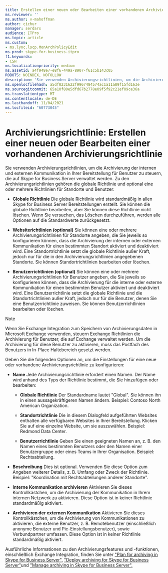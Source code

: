 ```yaml
---
title: Erstellen einer neuen oder Bearbeiten einer vorhandenen Archivierungsrichtlinie
ms.reviewer: ''
ms.author: v-mahoffman
author: cichur
manager: serdars
audience: ITPro
ms.topic: article
ms.custom:
- ms.lync.lscp.MonArchPolicyEdit
ms.prod: skype-for-business-itpro
f1.keywords:
- CSH
ms.localizationpriority: medium
ms.assetid: a4f948e7-e8f6-449a-8907-f61c5b143c05
ROBOTS: NOINDEX, NOFOLLOW
description: 'Sie verwenden Archivierungsrichtlinien, um die Archivierung der internen und externen Kommunikation in Ihrer Bereitstellung für Benutzer zu steuern, die auf Skype for Business Server verwaltet werden. Zu den Archivierungsrichtlinien gehören die globale Richtlinie und optional eine oder mehrere Richtlinien für Standorte und Benutzer:'
ms.openlocfilehash: a5df0231622f9967484574ac1a11a89f15fd163e
ms.sourcegitcommit: 65a10f80e5dfd67b2778e09f5f92c21ef09ce36a
ms.translationtype: MT
ms.contentlocale: de-DE
ms.lasthandoff: 11/04/2021
ms.locfileid: "60773045"
---
```

# <a name="archiving-policy-create-new-or-edit-existing"></a>Archivierungsrichtlinie: Erstellen einer neuen oder Bearbeiten einer vorhandenen Archivierungsrichtlinie
 
Sie verwenden Archivierungsrichtlinien, um die Archivierung der internen und externen Kommunikation in Ihrer Bereitstellung für Benutzer zu steuern, die auf Skype for Business Server verwaltet werden. Zu den Archivierungsrichtlinien gehören die globale Richtlinie und optional eine oder mehrere Richtlinien für Standorte und Benutzer:
  
- **Globale Richtlinie** Die globale Richtlinie wird standardmäßig in allen Skype for Business Server Bereitstellungen erstellt. Sie können die globale Richtlinie bearbeiten, aber Sie können diese Richtlinie nicht löschen. Wenn Sie versuchen, das Löschen durchzuführen, werden alle Optionen auf die Standardwerte zurückgesetzt.
    
- **Websiterichtlinien (optional)** Sie können eine oder mehrere Archivierungsrichtlinien für Standorte angeben, die Sie jeweils so konfigurieren können, dass die Archivierung der internen oder externen Kommunikation für einen bestimmten Standort aktiviert und deaktiviert wird. Eine Standortrichtlinie setzt die globale Richtlinie außer Kraft, jedoch nur für die in den Archivierungsrichtlinien angegebenen Standorte. Sie können Standortrichtlinien bearbeiten oder löschen.
    
- **Benutzerrichtlinien (optional)** Sie können eine oder mehrere Archivierungsrichtlinien für Benutzer angeben, die Sie jeweils so konfigurieren können, dass die Archivierung für die interne oder externe Kommunikation für einen bestimmten Benutzer aktiviert und deaktiviert wird. Eine Benutzerrichtlinie setzt die globale Richtlinie und die Standortrichtlinien außer Kraft, jedoch nur für die Benutzer, denen Sie eine Benutzerrichtlinie zuweisen. Sie können Benutzerrichtlinien bearbeiten oder löschen.
    
> [!NOTE]
> Wenn Sie Exchange Integration zum Speichern von Archivierungsdaten in Microsoft Exchange verwenden, steuern Exchange Richtlinien die Archivierung für Benutzer, die auf Exchange verwaltet werden. Um die Archivierung für diese Benutzer zu aktivieren, muss das Postfach des Benutzers in In-Place Haltebereich gesetzt werden. 
  
Geben Sie die folgenden Optionen an, um die Einstellungen für eine neue oder vorhandene Archivierungsrichtlinie zu konfigurieren:
- **Name** Jede Archivierungsrichtlinie erfordert einen Namen. Der Name wird anhand des Typs der Richtlinie bestimmt, die Sie hinzufügen oder bearbeiten:
    
  - **Globale Richtlinie** Der Standardname lautet "Global". Sie können ihn in einen aussagekräftigeren Namen ändern. Beispiel: Contoso North American Organization.
    
  - **Standortrichtlinie** Die in diesem Dialogfeld aufgeführten Websites enthalten alle verfügbaren Websites in Ihrer Bereitstellung. Klicken Sie auf eine einzelne Website, um sie auszuwählen. Beispiel: Redmond Data Center.
    
  - **Benutzerrichtlinie** Geben Sie einen geeigneten Namen an, z. B. den Namen eines bestimmten Benutzers oder den Namen einer Benutzergruppe oder eines Teams in Ihrer Organisation. Beispiel: Rechtsabteilung.
    
- **Beschreibung** Dies ist optional. Verwenden Sie diese Option zum Angeben weiterer Details, z. B. Umfang oder Zweck der Richtlinie. Beispiel: "Koordination mit Rechtsabteilungen anderer Standorte".
    
- **Interne Kommunikation archivieren** Aktivieren Sie dieses Kontrollkästchen, um die Archivierung der Kommunikation in Ihrem internen Netzwerk zu aktivieren. Diese Option ist in keiner Richtlinie standardmäßig aktiviert.
    
- **Archivieren der externen Kommunikation** Aktivieren Sie dieses Kontrollkästchen, um die Archivierung von Kommunikationen zu aktivieren, die externe Benutzer, z. B. Remotebenutzer (einschließlich anonyme Benutzer und Pic-Einstellungsbenutzer), sowie Verbundpartner umfassen. Diese Option ist in keiner Richtlinie standardmäßig aktiviert.
    
Ausführliche Informationen zu den Archivierungsfeatures und -funktionen, einschließlich Exchange Integration, finden Sie unter ["Plan for archiving in Skype for Business Server",](../../../plan-your-deployment/archiving/archiving.md) ["Deploy archiving for Skype for Business Server"](../../../deploy/deploy-archiving/deploy-archiving.md)und ["Manage archiving in Skype for Business Server".](../../../manage/archiving/archiving.md)

